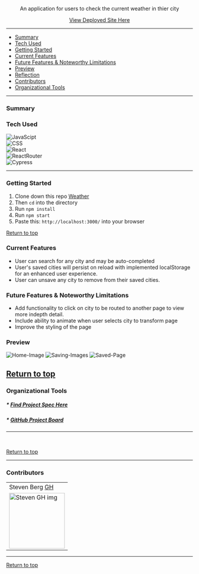 <div align="center">
<p>An application for users to check the current weather in thier city</p>
<a href="https://spacex-stretch.vercel.app/">View Deployed Site Here</a>
</div>



---

- [Summary](#summary) 
- [Tech Used](#tech-used)
- [Getting Started](#getting-started) 
- [Current Features](#current-features) 
- [Future Features & Noteworthy Limitations](#future-features-&-noteworthy-limitations) 
- [Preview](#preview) 
- [Reflection](#reflection) 
- [Contributors](#contributors) 
- [Organizational Tools](#organizational-tools)
 
---

### Summary



 
### Tech Used

![JavaScipt](https://img.shields.io/badge/JavaScript-323330?style=for-the-badge&logo=javascript&logoColor=F7DF1E)<br />
![CSS](https://img.shields.io/badge/CSS3-1572B6?style=for-the-badge&logo=css3&logoColor=white)<br />
![React](https://img.shields.io/badge/React-20232A?style=for-the-badge&logo=react&logoColor=61DAFB)<br />
![ReactRouter](https://img.shields.io/badge/React_Router-CA4245?style=for-the-badge&logo=react-router&logoColor=white)<br />
![Cypress](https://img.shields.io/badge/Cypress-17202C?style=for-the-badge&logo=cypress&logoColor=white)

---
### Getting Started
1. Clone down this repo [Weather](https://github.com/saberg1/weather)
2. Then ```cd``` into the directory
3. Run ```npm install```
4. Run ```npm start```
5. Paste this: ```http://localhost:3000/``` into your browser


[Return to top](#Weather)

### Current Features
- User can search for any city and may be auto-completed
- User's saved cities will persist on reload with implemented localStorage for an enhanced user experience. 
- User can unsave any city to remove from their saved cities.

### Future Features & Noteworthy Limitations
- Add functionality to click on city to be routed to another page to view more indepth detail. 
- Include ability to animate when user selects city to transform page
- Improve the styling of the page


### Preview
![Home-Image](https://i.ibb.co/3117CFg/Screen-Shot-2021-09-27-at-9-35-04-PM-2.png)
![Saving-Images](https://i.ibb.co/ZX4sB51/Screen-Shot-2021-09-27-at-9-35-51-PM-2.png)
![Saved-Page](https://i.ibb.co/X2wn8CF/Screen-Shot-2021-09-27-at-9-35-57-PM-2.png)



[Return to top](#Weather)
---

### Organizational Tools
##### * [Find Project Spec Here](https://frontend.turing.edu/projects/module-3/showcase.html)
##### * [GitHub Project Board](https://github.com/saberg1/weather/projects)

---
<br>


[Return to top](#The-NXT-Frontier)

---
### Contributors
<table>
     <tr>
          <td> Steven Berg <a href="saberg1.github.io/ideabox-boilerplate/">GH</td>
      </tr>
      </tr>
<td><img src="https://avatars.githubusercontent.com/u/27789047?s=400&u=c6ff851d568c1206e3440d76cae997d5312785be&v=4" alt="Steven GH img"
width="150" height="auto" /></td>
    </tr>
</table>



---

[Return to top](#spacex-stretch)
